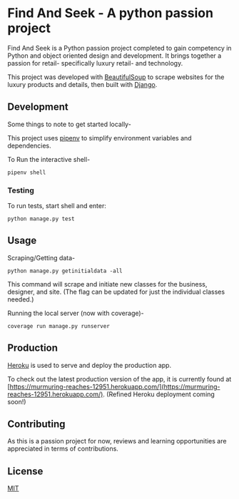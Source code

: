 # Find And Seek - A python passion project

Find And Seek is a Python passion project completed to gain competency in Python and object oriented design and development. It brings together a passion for retail- specifically luxury retail- and technology.

This project was developed with [BeautifulSoup](https://www.crummy.com/software/BeautifulSoup/) to scrape websites for the luxury products and details, then built with [Django](https://docs.djangoproject.com/en/3.1/).

## Development

Some things to note to get started locally-

This project uses [pipenv](https://docs.pipenv.org/) to simplify environment variables and dependencies.

To Run the interactive shell-
```
pipenv shell
```

### Testing
To run tests, start shell and enter:
```
python manage.py test
```

## Usage

Scraping/Getting data-
```
python manage.py getinitialdata -all
```
This command will scrape and initiate new classes for the business, designer, and site. (The flag can be updated for just the individual classes needed.)


Running the local server (now with coverage)-
```
coverage run manage.py runserver
```

## Production

[Heroku](https://devcenter.heroku.com/) is used to serve and deploy the production app.

To check out the latest production version of the app, it is currently found at [https://murmuring-reaches-12951.herokuapp.com/](https://murmuring-reaches-12951.herokuapp.com/). (Refined Heroku deployment coming soon!)


## Contributing
As this is a passion project for now, reviews and learning opportunities are appreciated in terms of contributions.

## License
[MIT](https://choosealicense.com/licenses/mit/)

